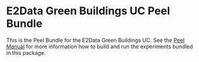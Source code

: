 # E2Data Green Buildings UC Peel Bundle

This is the Peel Bundle for the E2Data Green Buildings UC.
See the [Peel Manual](http://peel-framework.org/manual) for more information how to build and run the experiments bundled in this package.
